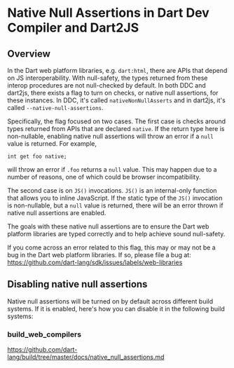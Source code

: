 # Native Null Assertions in Dart Dev Compiler and Dart2JS

## Overview

In the Dart web platform libraries, e.g. `dart:html`, there are APIs that depend
on JS interoperability. With null-safety, the types returned from these interop
procedures are not null-checked by default. In both DDC and dart2js, there
exists a flag to turn on checks, or native null assertions, for these instances.
In DDC, it's called `nativeNonNullAsserts` and in dart2js, it's called
`--native-null-assertions`.

Specifically, the flag focused on two cases. The first case is checks around
types returned from APIs that are declared `native`. If the return type here is
non-nullable, enabling native null assertions will throw an error if a `null`
value is returned. For example,

`int get foo native;`

will throw an error if `.foo` returns a `null` value. This may happen due to a
number of reasons, one of which could be browser incompatibility.

The second case is on `JS()` invocations. `JS()` is an internal-only function
that allows you to inline JavaScript. If the static type of the `JS()`
invocation is non-nullable, but a `null` value is returned, there will be an
error thrown if native null assertions are enabled.

The goals with these native null assertions are to ensure the Dart web platform
libraries are typed correctly and to help achieve sound null-safety.

If you come across an error related to this flag, this may or may not be a bug
in the Dart web platform libraries. If so, please file a bug at:
https://github.com/dart-lang/sdk/issues/labels/web-libraries

## Disabling native null assertions

Native null assertions will be turned on by default across different build
systems. If it is enabled, here's how you can disable it in the following build
systems:

### build_web_compilers

https://github.com/dart-lang/build/tree/master/docs/native_null_assertions.md
